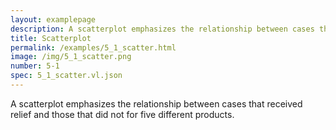 ```yaml
---
layout: examplepage
description: A scatterplot emphasizes the relationship between cases that received relief and those that did not for five different products.
title: Scatterplot
permalink: /examples/5_1_scatter.html
image: /img/5_1_scatter.png
number: 5-1
spec: 5_1_scatter.vl.json
---
```

A scatterplot emphasizes the relationship between cases that received relief and those that did not for five different products.
